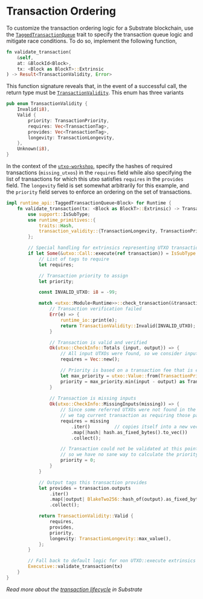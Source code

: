 # Transaction Ordering

To customize the transaction ordering logic for a Substrate blockchain, use the [`TaggedTransactionQueue`](https://crates.parity.io/substrate_client/runtime_api/trait.TaggedTransactionQueue.html?search=) trait to specify the transaction queue logic and mitigate race conditions. To do so, implement the following function,

```rust
fn validate_transaction(
    &self,
    at: &BlockId<Block>,
    tx: <Block as BlockT>::Extrinsic
) -> Result<TransactionValidity, Error>
```

This function signature reveals that, in the event of a successful call, the return type must be [`TransactionValidity`](https://crates.parity.io/sr_primitives/transaction_validity/enum.TransactionValidity.html). This enum has three variants

```rust
pub enum TransactionValidity {
    Invalid(i8),
    Valid {
        priority: TransactionPriority,
        requires: Vec<TransactionTag>,
        provides: Vec<TransactionTag>,
        longevity: TransactionLongevity,
    },
    Unknown(i8),
}
```

In the context of the [`utxo-workshop`](https://github.com/nczhu/utxo-workshop), specify the hashes of required transactions (`missing_utxos`) in the `requires` field while also specifying the list of transactions for which this utxo satisfies `requires` in the `provides` field. The `longevity` field is set somewhat arbitrarily for this example, and the `priority` field serves to enforce an ordering on the set of transactions.  

```rust
impl runtime_api::TaggedTransactionQueue<Block> for Runtime {
    fn validate_transaction(tx: <Block as BlockT>::Extrinsic) -> TransactionValidity {
        use support::IsSubType;
        use runtime_primitives::{
            traits::Hash,
            transaction_validity::{TransactionLongevity, TransactionPriority, TransactionValidity},
        };

        // Special handling for extrinsics representing UTXO transactions
        if let Some(&utxo::Call::execute(ref transaction)) = IsSubType::<utxo::Module<Runtime>>::is_aux_sub_type(&tx.function) {
            // List of tags to require
            let requires;

            // Transaction priority to assign
            let priority;

            const INVALID_UTXO: i8 = -99;

            match <utxo::Module<Runtime>>::check_transaction(&transaction) {
                // Transaction verification failed
                Err(e) => {
                    runtime_io::print(e);
                    return TransactionValidity::Invalid(INVALID_UTXO);
                }

                // Transaction is valid and verified
                Ok(utxo::CheckInfo::Totals {input, output}) => {
                    // All input UTXOs were found, so we consider input conditions to be met
                    requires = Vec::new();

                    // Priority is based on a transaction fee that is equal to the leftover value
                    let max_priority = utxo::Value::from(TransactionPriority::max_value());
                    priority = max_priority.min(input - output) as TransactionPriority;
                }
                
                // Transaction is missing inputs
                Ok(utxo::CheckInfo::MissingInputs(missing)) => {
                    // Since some referred UTXOs were not found in the storage yet,
                    // we tag current transaction as requiring those particular UTXOs
                    requires = missing
                        .iter()         // copies itself into a new vec
                        .map(|hash| hash.as_fixed_bytes().to_vec())
                        .collect();

                    // Transaction could not be validated at this point,
                    // so we have no sane way to calculate the priority    
                    priority = 0;
                }
            }

            // Output tags this transaction provides
            let provides = transaction.outputs
                .iter()
                .map(|output| BlakeTwo256::hash_of(output).as_fixed_bytes().to_vec())
                .collect();

            return TransactionValidity::Valid {
                requires,
                provides,
                priority,
                longevity: TransactionLongevity::max_value(),
            };
        }

        // Fall back to default logic for non UTXO::execute extrinsics
        Executive::validate_transaction(tx)
    }
}
```

*Read more about the [transaction lifecycle](https://docs.substrate.dev/docs/transaction-lifecycle-in-substrate) in Substrate*
